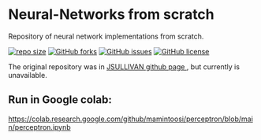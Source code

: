 # Neural-Networks from scratch
Repository of neural network implementations from scratch.

[![repo size](https://img.shields.io/github/repo-size/mamintoosi/perceptron.svg)](https://github.com/mamintoosi/perceptron/archive/master.zip)
 [![GitHub forks](https://img.shields.io/github/forks/mamintoosi/perceptron)](https://github.com/mamintoosi/perceptron/network)
[![GitHub issues](https://img.shields.io/github/issues/mamintoosi/perceptron)](https://github.com/mamintoosi/perceptron/issues)
[![GitHub license](https://img.shields.io/github/license/mamintoosi/perceptron)](https://github.com/mamintoosi/perceptron/blob/main/LICENSE)

The original repository was in <a href="https://jtsulliv.github.io/perceptron/"> JSULLIVAN github page </a>, but currently is unavailable.

## Run in Google colab:

https://colab.research.google.com/github/mamintoosi/perceptron/blob/main/perceptron.ipynb